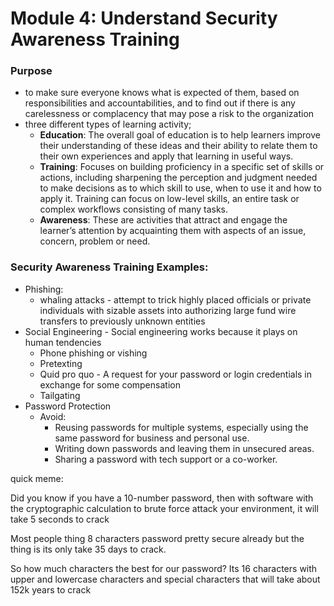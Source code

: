 # Module 4: Understand Security Awareness Training

### Purpose

- to make sure everyone knows what is expected of them, based on responsibilities and accountabilities, and to find out if there is any carelessness or complacency that may pose a risk to the organization
- three different types of learning activity;
    - **Education**: The overall goal of education is to help learners improve their understanding of these ideas and their ability to relate them to their own experiences and apply that learning in useful ways.
    - **Training**: Focuses on building proficiency in a specific set of skills or actions, including sharpening the perception and judgment needed to make decisions as to which skill to use, when to use it and how to apply it. Training can focus on low-level skills, an entire task or complex workflows consisting of many tasks.
    - **Awareness**: These are activities that attract and engage the learner’s attention by acquainting them with aspects of an issue, concern, problem or need.

### Security Awareness Training Examples:

- Phishing:
    - whaling attacks - attempt to trick highly placed officials or private individuals with sizable assets into authorizing large fund wire transfers to previously unknown entities
- Social Engineering -  Social engineering works because it plays on human tendencies
    - Phone phishing or vishing
    - Pretexting
    - Quid pro quo - A request for your password or login credentials in exchange for some compensation
    - Tailgating
- Password Protection
    - Avoid:
        - Reusing passwords for multiple systems, especially using the same password for business and personal use.
        - Writing down passwords and leaving them in unsecured areas.
        - Sharing a password with tech support or a co-worker.

quick meme:

Did you know if you have a 10-number password, then with software with the cryptographic calculation to brute force attack your environment, it will take 5 seconds to crack

Most people thing 8 characters password pretty secure already but the thing is its only take 35 days to crack.

So how much characters the best for our password? Its 16 characters with upper and lowercase characters and special characters that will take about 152k years to crack
